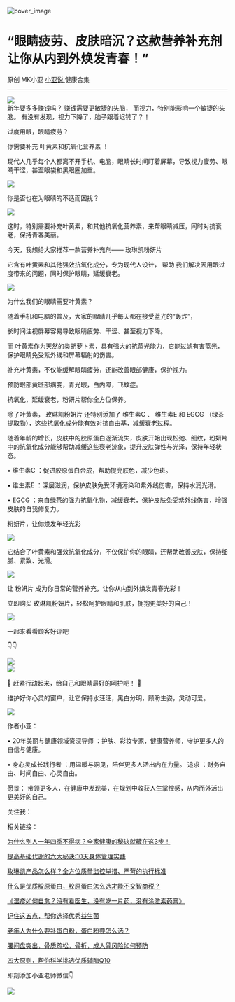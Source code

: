 ![cover_image](https://mmbiz.qpic.cn/mmbiz_jpg/A8SKDch4cJHA7xwAC9RrBWTibI3UrMslnANiaWgDjRvaJulQvgR8tIicMjc1XInibS58AkvFgU4OIQsRFUlfNOeAhw/0?wx_fmt=jpeg)

#  “眼睛疲劳、皮肤暗沉？这款营养补充剂让你从内到外焕发青春！”

原创  MK小亚  [ 小亚说 ](https://mp.weixin.qq.com/mp/appmsgalbum?__biz=MzUxNDAwNTk0MQ==&action=getalbum&album_id=1708249854717526017#wechat_redirect) 健康合集

__ _ _ _ _

![](https://mmbiz.qpic.cn/mmbiz_jpg/A8SKDch4cJHA7xwAC9RrBWTibI3UrMslno4MGcMrWjMC41W7MYuqfNZm6ibYAJ9SgmrwlWzpk81J2DvCYD2cAlPw/640?wx_fmt=jpeg)  
新年要多多赚钱吗？  赚钱需要更敏捷的头脑，  而视力，特别能影响一个敏捷的头脑。  有没有发现，视力下降了，脑子跟着迟钝了？！  

过度用眼，眼睛疲劳？

你需要补充  叶黄素和抗氧化营养素  ！

  

现代人几乎每个人都离不开手机、电脑，眼睛长时间盯着屏幕，导致视力疲劳、眼睛干涩，甚至眼袋和黑眼圈加重。

  

  

![](https://mmbiz.qpic.cn/mmbiz_jpg/A8SKDch4cJHA7xwAC9RrBWTibI3UrMslnmrtibjw4wyxibjjgJTP78AVj5vXd3JOFVNLUC0tiafodYcU6hT3bwxWpQ/640?wx_fmt=jpeg)

  

你是否也在为眼睛的不适而困扰？

  

  

![](https://mmbiz.qpic.cn/mmbiz_jpg/A8SKDch4cJHA7xwAC9RrBWTibI3UrMslnHN5qhJiaeh3uMwgTKzPicicqWphO23trZOt6Zb2ucRZ48cXdPBK7GhNow/640?wx_fmt=jpeg)

  

这时，特别需要补充叶黄素，和其他抗氧化营养素，来帮眼睛减压，同时对抗衰老，保持青春美丽。

  

今天，我想给大家推荐一款营养补充剂——  玫琳凯粉妍片

它含有叶黄素和其他强效抗氧化成分，专为现代人设计，  帮助  我们解决因用眼过度带来的问题，同时保护眼睛，延缓衰老。

  

  

![](https://mmbiz.qpic.cn/mmbiz_jpg/A8SKDch4cJHA7xwAC9RrBWTibI3UrMslnWgaXCsK1ycgSq9FDY59BtMoEaXJibXnics6Rj3J9VbR9SayhX0uOGOAw/640?wx_fmt=jpeg)

  

  

为什么我们的眼睛需要叶黄素？

  

随着手机和电脑的普及，大家的眼睛几乎每天都在接受蓝光的“轰炸”，

长时间注视屏幕容易导致眼睛疲劳、干涩、甚至视力下降。

  

而  叶黄素作为天然的类胡萝卜素，具有强大的抗蓝光能力，它能过滤有害蓝光，保护眼睛免受紫外线和屏幕辐射的伤害。

  

补充叶黄素，不仅能缓解眼睛疲劳，还能改善眼部健康，保护视力。

预防眼部黄斑部病变，青光眼，白内障，飞蚊症。

  

抗氧化，延缓衰老，粉妍片帮你全方位保养。

  

除了叶黄素，  玫琳凯粉妍片  还特别添加了  维生素C  、  维生素E  和  EGCG
（绿茶提取物），这些抗氧化成分能有效对抗自由基，减缓衰老过程。

  

随着年龄的增长，皮肤中的胶原蛋白逐渐流失，皮肤开始出现松弛、细纹，粉妍片中的抗氧化成分能够帮助减缓这些衰老迹象，提升皮肤弹性与光泽，保持年轻状态。

  

•  维生素C  ：促进胶原蛋白合成，帮助提亮肤色，减少色斑。

  

•  维生素E  ：深层滋润，保护皮肤免受环境污染和紫外线伤害，保持水润光滑。

  

•  EGCG  ：来自绿茶的强力抗氧化物，减缓衰老，保护皮肤免受紫外线伤害，增强皮肤的自我修复力。

  

粉妍片，让你焕发年轻光彩

  

![](https://mmbiz.qpic.cn/mmbiz_jpg/A8SKDch4cJHA7xwAC9RrBWTibI3UrMslnTmCRktFD9FMibjibdtbiayHHHibkMmk5ArZwwgRfhoOIPehOkOWzVdZksA/640?wx_fmt=jpeg)

  

  

它结合了叶黄素和强效抗氧化成分，不仅保护你的眼睛，还帮助改善皮肤，保持细腻、紧致、光滑。  

  

  

![](https://mmbiz.qpic.cn/mmbiz_jpg/A8SKDch4cJHA7xwAC9RrBWTibI3UrMslnBd1ic0echicAGdmtXpxqOK8JLnyibWf62MGoloTSaGEqKpFsqzwPXM0yw/640?wx_fmt=jpeg)

  

  

让  粉妍片  成为你日常的营养补充，让你从内到外焕发青春光彩！

  

  

立即购买  玫琳凯粉妍片，轻松呵护眼睛和肌肤，拥抱更美好的自己！

  

![](https://mmbiz.qpic.cn/mmbiz_jpg/A8SKDch4cJHA7xwAC9RrBWTibI3UrMslnJ3bR9AtZaLzicM2U3ztfprBY9UNriaybhsSaqqlSP7IfFgpV2iaL6O0Vw/640?wx_fmt=jpeg)  
  

一起来看看顾客好评吧

  

👇👇

  

![](https://mmbiz.qpic.cn/mmbiz_jpg/A8SKDch4cJHA7xwAC9RrBWTibI3UrMslnbFSHM6koVL7JcCfB5n1hPXBBQE8hXF3uicnkcpMdsLeckW908AliadWQ/640?wx_fmt=jpeg)  
![](https://mmbiz.qpic.cn/mmbiz_jpg/A8SKDch4cJHA7xwAC9RrBWTibI3UrMslnrgsno5ggx8vYocQh9HAmpx2JJtTu2CboxibkleA5XZdETr1MPSn8KAA/640?wx_fmt=jpeg)  

🌟  赶紧行动起来，给自己和眼睛最好的呵护吧！  🌟

维护好你心灵的窗户，让它保持水汪汪，黑白分明，顾盼生姿，灵动可爱。

  

![](https://mmbiz.qpic.cn/mmbiz_jpg/A8SKDch4cJHA7xwAC9RrBWTibI3UrMslntFJib18eoo53JicrryV3aceAuAvwlYpVgoVwWYEEz8Vv4PicibO6O1HqaQ/640?wx_fmt=jpeg)

  

  

  

作者小亚：

•  20年美丽与健康领域资深导师  ：护肤、彩妆专家，健康营养师，守护更多人的自信与健康。

•  身心灵成长践行者  ：用温暖与洞见，陪伴更多人活出内在力量。  追求  ：财务自由、时间自由、心灵自由。

愿景：  带领更多人，在健康中发现美，在规划中收获人生掌控感，从内而外活出更美好的自己。

  

关注我：

  

相关链接：

[ 为什么别人一年四季不得病？全家健康的秘诀就藏在这3步！
](https://mp.weixin.qq.com/s?__biz=MzUxNDAwNTk0MQ==&mid=2247486004&idx=1&sn=2f518794cca7317668571f57ea979256&scene=21#wechat_redirect)  

[ 提高基础代谢的六大秘诀:10天身体管理实践
](https://mp.weixin.qq.com/s?__biz=MzUxNDAwNTk0MQ==&mid=2247485939&idx=1&sn=3845b65198b6402fb0dc580a8e27d882&scene=21#wechat_redirect)  

[ 玫琳凯产品怎么样？全方位质量监控举措、严苛的执行标准
](https://mp.weixin.qq.com/s?__biz=MzUxNDAwNTk0MQ==&mid=2247485749&idx=3&sn=806b26f45ee75794131b8a7e66d744f9&scene=21#wechat_redirect)  

[ 什么是优质胶原蛋白，胶原蛋白怎么选才能不交智商税？
](https://mp.weixin.qq.com/s?__biz=MzUxNDAwNTk0MQ==&mid=2247485486&idx=2&sn=eb445bb0a752e76dff496628355e3af5&scene=21#wechat_redirect)  

[ 《湿疹如何自愈？没有看医生，没有吃一片药，没有涂激素药膏》
](https://mp.weixin.qq.com/s?__biz=MzUxNDAwNTk0MQ==&mid=2247485925&idx=1&sn=06ff3551e997d7c4b89a22ab281d10fc&scene=21#wechat_redirect)  

[ 记住这五点，帮你选择优秀益生菌
](https://mp.weixin.qq.com/s?__biz=MzUxNDAwNTk0MQ==&mid=2247485233&idx=1&sn=efe9ec91e7182377b80e92ccfcbbcbfe&scene=21#wechat_redirect)  

[ 老年人为什么要补蛋白粉，蛋白粉要怎么选？
](https://mp.weixin.qq.com/s?__biz=MzUxNDAwNTk0MQ==&mid=2247484820&idx=1&sn=b8f4a58f9ea612039d0fc2952ea9fb3e&scene=21#wechat_redirect)  

[ 腰间盘突出，骨质疏松，骨折，成人骨风险如何预防
](https://mp.weixin.qq.com/s?__biz=MzUxNDAwNTk0MQ==&mid=2247484926&idx=1&sn=21d233c54b8ec1810cd5083fc3b16b2d&scene=21#wechat_redirect)  

[ 四大原则，帮你科学挑选优质辅酶Q10
](https://mp.weixin.qq.com/s?__biz=MzUxNDAwNTk0MQ==&mid=2247485202&idx=2&sn=f090879b2e3c4f86c088512679746fb8&scene=21#wechat_redirect)  

  

  

即刻添加小亚老师微信👇

  

![](https://mmbiz.qpic.cn/mmbiz_jpg/A8SKDch4cJHA7xwAC9RrBWTibI3UrMslnx97wMGmWM6VAxQUIJwpzO825rJgXaMZTbicGycSxKCpXERIY6PH9hHg/640?wx_fmt=jpeg)
